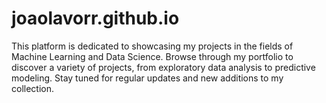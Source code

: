 # joaolavorr.github.io
This platform is dedicated to showcasing my projects in the fields of Machine Learning and Data Science. Browse through my portfolio to discover a variety of projects, from exploratory data analysis to predictive modeling. Stay tuned for regular updates and new additions to my collection.
